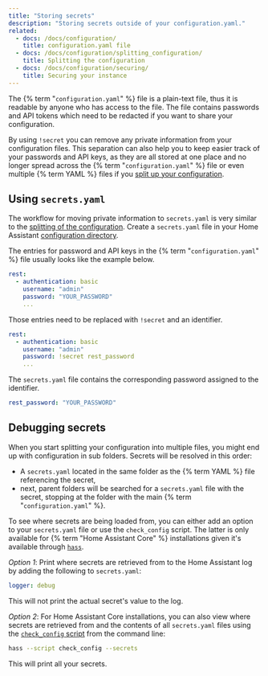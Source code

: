 ```yaml
---
title: "Storing secrets"
description: "Storing secrets outside of your configuration.yaml."
related:
  - docs: /docs/configuration/
    title: configuration.yaml file
  - docs: /docs/configuration/splitting_configuration/
    title: Splitting the configuration
  - docs: /docs/configuration/securing/
    title: Securing your instance
---
```


The {% term "`configuration.yaml`" %} file is a plain-text file, thus it is readable by anyone who has access to the file. The file contains passwords and API tokens which need to be redacted if you want to share your configuration.

By using `!secret` you can remove any private information from your configuration files. This separation can also help you to keep easier track of your passwords and API keys, as they are all stored at one place and no longer spread across the {% term "`configuration.yaml`" %} file or even multiple {% term YAML %} files if you [split up your configuration](/docs/configuration/splitting_configuration/).

## Using `secrets.yaml`

The workflow for moving private information to `secrets.yaml` is very similar to the [splitting of the configuration](/docs/configuration/splitting_configuration/). Create a `secrets.yaml` file in your Home Assistant [configuration directory](/docs/configuration/).

The entries for password and API keys in the {% term "`configuration.yaml`" %} file usually looks like the example below.

```yaml
rest:
  - authentication: basic
    username: "admin"
    password: "YOUR_PASSWORD"
    ...
```

Those entries need to be replaced with `!secret` and an identifier.

```yaml
rest:
  - authentication: basic
    username: "admin"
    password: !secret rest_password
    ...
```

The `secrets.yaml` file contains the corresponding password assigned to the identifier.

```yaml
rest_password: "YOUR_PASSWORD"
```

## Debugging secrets

When you start splitting your configuration into multiple files, you might end up with configuration in sub folders. Secrets will be resolved in this order:

- A `secrets.yaml` located in the same folder as the {% term YAML %} file referencing the secret,
- next, parent folders will be searched for a `secrets.yaml` file with the secret, stopping at the folder with the main {% term "`configuration.yaml`" %}.

To see where secrets are being loaded from, you can either add an option to your `secrets.yaml` file or use the `check_config` script. The latter is only available for {% term "Home Assistant Core" %} installations given it's available through [`hass`](/docs/tools/hass/).

*Option 1*: Print where secrets are retrieved from to the Home Assistant log by adding the following to `secrets.yaml`:

```yaml
logger: debug
```

This will not print the actual secret's value to the log.

*Option 2*: For Home Assistant Core installations, you can also view where secrets are retrieved from and the contents of all `secrets.yaml` files using the [`check_config` script](/docs/tools/check_config/) from the command line:

```bash
hass --script check_config --secrets
```

This will print all your secrets.
